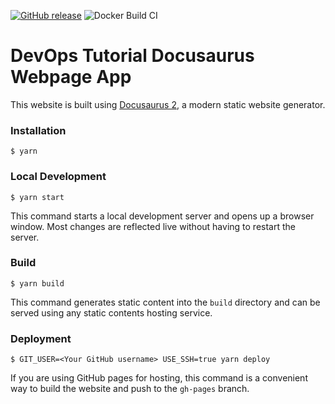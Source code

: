 [![GitHub release](https://img.shields.io/github/release/nhat416/docupage.svg?style=flat-square)](https://github.com/nhat416/docupage/releases/latest)
![Docker Build CI](https://github.com/nhat416/docupage/actions/workflows/ci-docker.yml/badge.svg)

# DevOps Tutorial Docusaurus Webpage App

This website is built using [Docusaurus 2](https://docusaurus.io/), a modern static website generator.

### Installation

```
$ yarn
```

### Local Development

```
$ yarn start
```

This command starts a local development server and opens up a browser window. Most changes are reflected live without having to restart the server.

### Build

```
$ yarn build
```

This command generates static content into the `build` directory and can be served using any static contents hosting service.

### Deployment

```
$ GIT_USER=<Your GitHub username> USE_SSH=true yarn deploy
```

If you are using GitHub pages for hosting, this command is a convenient way to build the website and push to the `gh-pages` branch.
